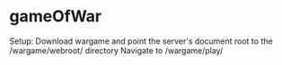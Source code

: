 # gameOfWar

Setup:
Download wargame and point the server's document root to the /wargame/webroot/ directory
Navigate to /wargame/play/
